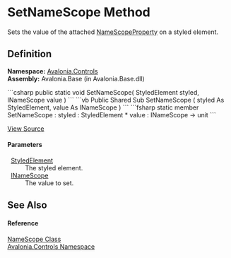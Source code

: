 # SetNameScope Method


Sets the value of the attached <a href="F_Avalonia_Controls_NameScope_NameScopeProperty">NameScopeProperty</a> on a styled element.



## Definition
**Namespace:** <a href="N_Avalonia_Controls">Avalonia.Controls</a>  
**Assembly:** Avalonia.Base (in Avalonia.Base.dll)

<Tabs groupId="api-code-preview">
<TabItem value="csharp" label="C#">
```csharp
public static void SetNameScope(
	StyledElement styled,
	INameScope value
)
```
</TabItem>
<TabItem value="vb" label="VB">
```vb
Public Shared Sub SetNameScope ( 
	styled As StyledElement,
	value As INameScope
)
```
</TabItem>
<TabItem value="fsharp" label="F#">
```fsharp
static member SetNameScope : 
        styled : StyledElement * 
        value : INameScope -> unit 
```
</TabItem>
</Tabs>



<a href="https://github.com/AvaloniaUI/Avalonia/tree/master/src/Avalonia.Base/Controls/NameScope.cs#L47" title="View the source code">View Source</a>



#### Parameters
<dl><dt>  <a href="T_Avalonia_StyledElement">StyledElement</a></dt><dd>The styled element.</dd><dt>  <a href="T_Avalonia_Controls_INameScope">INameScope</a></dt><dd>The value to set.</dd></dl>

## See Also


#### Reference
<a href="T_Avalonia_Controls_NameScope">NameScope Class</a>  
<a href="N_Avalonia_Controls">Avalonia.Controls Namespace</a>  

